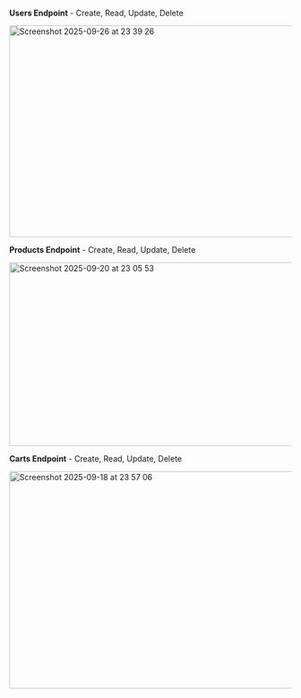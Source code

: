 **Users Endpoint** - Create, Read, Update, Delete

<img width="1417" height="378" alt="Screenshot 2025-09-26 at 23 39 26" src="https://github.com/user-attachments/assets/4d6919ce-ae4b-4db5-9fd2-8eb4c3aaaa65" />

**Products Endpoint** - Create, Read, Update, Delete

<img width="1423" height="328" alt="Screenshot 2025-09-20 at 23 05 53" src="https://github.com/user-attachments/assets/70402f02-3330-4e5c-9c6a-eea506d8b3f1" />

**Carts Endpoint** - Create, Read, Update, Delete

<img width="1422" height="388" alt="Screenshot 2025-09-18 at 23 57 06" src="https://github.com/user-attachments/assets/18e5050f-8683-494f-85ee-6b9ec080a710" />
